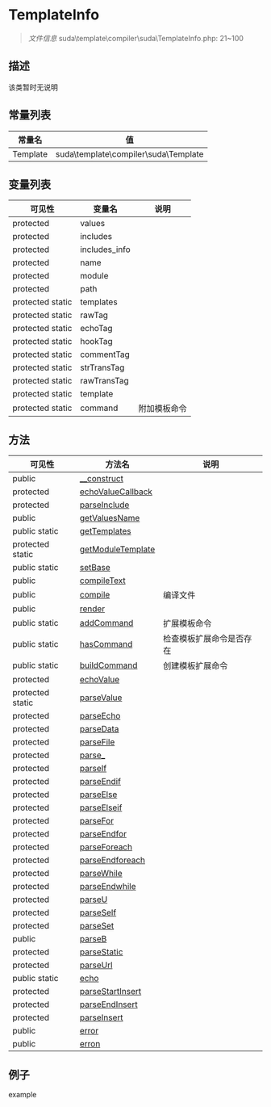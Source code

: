 #  TemplateInfo 

> *文件信息* suda\template\compiler\suda\TemplateInfo.php: 21~100



## 描述

该类暂时无说明


## 常量列表
| 常量名  |  值|
|--------|----|
|Template | suda\template\compiler\suda\Template | 





## 变量列表
| 可见性 |  变量名   | 说明 |
|--------|----|------|
| protected   | values | | 
| protected   | includes | | 
| protected   | includes_info | | 
| protected   | name | | 
| protected   | module | | 
| protected   | path | | 
| protected static  | templates | | 
| protected static  | rawTag | | 
| protected static  | echoTag | | 
| protected static  | hookTag | | 
| protected static  | commentTag | | 
| protected static  | strTransTag | | 
| protected static  | rawTransTag | | 
| protected static  | template | | 
| protected static  | command | 附加模板命令| 



## 方法


| 可见性 | 方法名 | 说明 |
|--------|-------|------|
| public |[__construct](TemplateInfo/__construct.md) |  |
| protected |[echoValueCallback](TemplateInfo/echoValueCallback.md) |  |
| protected |[parseInclude](TemplateInfo/parseInclude.md) |  |
| public |[getValuesName](TemplateInfo/getValuesName.md) |  |
| public static|[getTemplates](TemplateInfo/getTemplates.md) |  |
| protected static|[getModuleTemplate](TemplateInfo/getModuleTemplate.md) |  |
| public static|[setBase](TemplateInfo/setBase.md) |  |
| public |[compileText](TemplateInfo/compileText.md) |  |
| public |[compile](TemplateInfo/compile.md) | 编译文件 |
| public |[render](TemplateInfo/render.md) |  |
| public static|[addCommand](TemplateInfo/addCommand.md) | 扩展模板命令 |
| public static|[hasCommand](TemplateInfo/hasCommand.md) | 检查模板扩展命令是否存在 |
| public static|[buildCommand](TemplateInfo/buildCommand.md) | 创建模板扩展命令 |
| protected |[echoValue](TemplateInfo/echoValue.md) |  |
| protected static|[parseValue](TemplateInfo/parseValue.md) |  |
| protected |[parseEcho](TemplateInfo/parseEcho.md) |  |
| protected |[parseData](TemplateInfo/parseData.md) |  |
| protected |[parseFile](TemplateInfo/parseFile.md) |  |
| protected |[parse_](TemplateInfo/parse_.md) |  |
| protected |[parseIf](TemplateInfo/parseIf.md) |  |
| protected |[parseEndif](TemplateInfo/parseEndif.md) |  |
| protected |[parseElse](TemplateInfo/parseElse.md) |  |
| protected |[parseElseif](TemplateInfo/parseElseif.md) |  |
| protected |[parseFor](TemplateInfo/parseFor.md) |  |
| protected |[parseEndfor](TemplateInfo/parseEndfor.md) |  |
| protected |[parseForeach](TemplateInfo/parseForeach.md) |  |
| protected |[parseEndforeach](TemplateInfo/parseEndforeach.md) |  |
| protected |[parseWhile](TemplateInfo/parseWhile.md) |  |
| protected |[parseEndwhile](TemplateInfo/parseEndwhile.md) |  |
| protected |[parseU](TemplateInfo/parseU.md) |  |
| protected |[parseSelf](TemplateInfo/parseSelf.md) |  |
| protected |[parseSet](TemplateInfo/parseSet.md) |  |
| public |[parseB](TemplateInfo/parseB.md) |  |
| protected |[parseStatic](TemplateInfo/parseStatic.md) |  |
| protected |[parseUrl](TemplateInfo/parseUrl.md) |  |
| public static|[echo](TemplateInfo/echo.md) |  |
| protected |[parseStartInsert](TemplateInfo/parseStartInsert.md) |  |
| protected |[parseEndInsert](TemplateInfo/parseEndInsert.md) |  |
| protected |[parseInsert](TemplateInfo/parseInsert.md) |  |
| public |[error](TemplateInfo/error.md) |  |
| public |[erron](TemplateInfo/erron.md) |  |



## 例子

example